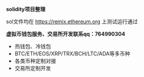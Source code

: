 **solidity项目整理**

sol文件均在 https://remix.ethereum.org 上测试运行通过



**虚拟币钱包服务、交易所开发联系qq：764990304**

* 热钱包、冷钱包
* BTC/ETH/EOS/XRP/TRX/BCH/LTC/ADA等多币种
* 各类币种定制对接
* 交易所定制开发
